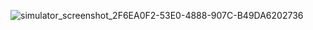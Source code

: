 ![simulator_screenshot_2F6EA0F2-53E0-4888-907C-B49DA6202736](https://github.com/user-attachments/assets/d93dacf5-8269-42e1-b4c2-c058cbe73d0f)
